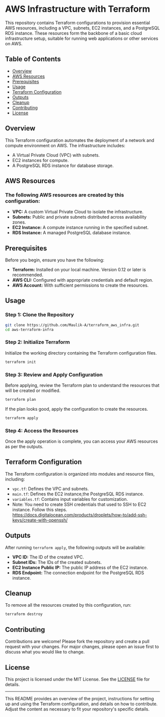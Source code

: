 # AWS Infrastructure with Terraform

This repository contains Terraform configurations to provision essential AWS resources, including a VPC, subnets, EC2 instances, and a PostgreSQL RDS instance. These resources form the backbone of a basic cloud infrastructure setup, suitable for running web applications or other services on AWS.

## Table of Contents

- [Overview](#overview)
- [AWS Resources](#aws-resources)
- [Prerequisites](#prerequisites)
- [Usage](#usage)
- [Terraform Configuration](#terraform-configuration)
- [Outputs](#outputs)
- [Cleanup](#cleanup)
- [Contributing](#contributing)
- [License](#license)

## Overview

This Terraform configuration automates the deployment of a network and compute environment on AWS. The infrastructure includes:

- A Virtual Private Cloud (VPC) with subnets.
- EC2 instances for compute.
- A PostgreSQL RDS instance for database storage.

## AWS Resources

### The following AWS resources are created by this configuration:

- **VPC:** A custom Virtual Private Cloud to isolate the infrastructure.
- **Subnets:** Public and private subnets distributed across availability zones.
- **EC2 Instance:** A compute instance running in the specified subnet.
- **RDS Instance:** A managed PostgreSQL database instance.

## Prerequisites

Before you begin, ensure you have the following:

- **Terraform:** Installed on your local machine. Version 0.12 or later is recommended.
- **AWS CLI:** Configured with appropriate credentials and default region.
- **AWS Account:** With sufficient permissions to create the resources.

## Usage

### Step 1: Clone the Repository

```bash
git clone https://github.com/Maulik-A/terraform_aws_infra.git
cd aws-terraform-infra
```

### Step 2: Initialize Terraform

Initialize the working directory containing the Terraform configuration files.

```bash
terraform init
```

### Step 3: Review and Apply Configuration

Before applying, review the Terraform plan to understand the resources that will be created or modified.

```bash
terraform plan
```

If the plan looks good, apply the configuration to create the resources.

```bash
terraform apply
```

### Step 4: Access the Resources

Once the apply operation is complete, you can access your AWS resources as per the outputs. 

## Terraform Configuration

The Terraform configuration is organized into modules and resource files, including:

- `vpc.tf`: Defines the VPC and subnets.
- `main.tf`: Defines the EC2 instance,the PostgreSQL RDS instance.
- `variables.tf`: Contains input variables for customization.
-  Note: You need to create SSH credentials that used to SSH to EC2 instance. Follow this steps. https://docs.digitalocean.com/products/droplets/how-to/add-ssh-keys/create-with-openssh/

## Outputs

After running `terraform apply`, the following outputs will be available:

- **VPC ID:** The ID of the created VPC.
- **Subnet IDs:** The IDs of the created subnets.
- **EC2 Instance Public IP:** The public IP address of the EC2 instance.
- **RDS Endpoint:** The connection endpoint for the PostgreSQL RDS instance.

## Cleanup

To remove all the resources created by this configuration, run:

```bash
terraform destroy
```

## Contributing

Contributions are welcome! Please fork the repository and create a pull request with your changes. For major changes, please open an issue first to discuss what you would like to change.

## License

This project is licensed under the MIT License. See the [LICENSE](LICENSE) file for details.

---

This README provides an overview of the project, instructions for setting up and using the Terraform configuration, and details on how to contribute. Adjust the content as necessary to fit your repository's specific details.
